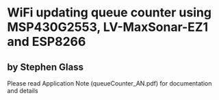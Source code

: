 # WiFi updating queue counter using MSP430G2553, LV-MaxSonar-EZ1 and ESP8266
## by Stephen Glass

Please read Application Note (queueCounter_AN.pdf) for documentation and details